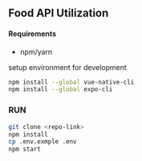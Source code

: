 ## Food API Utilization

#### Requirements
- npm/yarn

setup environment for development
```bash
npm install --global vue-native-cli
npm install --global expo-cli
```

### RUN
```bash
git clone <repo-link>
npm install
cp .env.exmple .env
npm start
```
